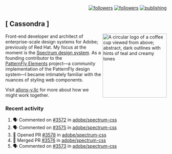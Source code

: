 <p align="right"><a rel="me" href="https://front-end.social/@castastrophe">
    <img alt="followers" title="Follow me on Mastodon" src="https://img.shields.io/mastodon/follow/109297102751309835?domain=https%3A%2F%2Ffront-end.social&label=Follow&logo=mastodon&logoColor=white&style=for-the-badge&labelColor=008080&color=006969"/></a>
  <a href="https://codepen.io/castastrophe/">
    <img alt="followers" title="Follow me on CodePen" src="https://img.shields.io/badge/23-1?color=640464&labelColor=7c007c&style=for-the-badge&logo=codepen&label=Follow"/></a>
<a href="https://castastrophe.medium.com/">
    <img alt="publishing" title="View articles on Medium" src="https://img.shields.io/badge/107-1?color=666&labelColor=444&label=subscribe&logo=medium&logoColor=white&style=for-the-badge"/></a>
</p>

## [&nbsp;Cassondra&nbsp;]

<img align="right" src="https://github-production-user-asset-6210df.s3.amazonaws.com/1840295/253016758-ba468774-1cd3-42c2-8f43-947b5eeb5edf.png" height="200" alt="A circular logo of a coffee cup viewed from above; abstract, dark outlines with hints of teal and creamy tones">

Front-end developer and architect of enterprise-scale design systems for Adobe; previously of Red Hat. My focus at the moment is the [Spectrum design system](https://github.com/adobe/spectrum-css). As a founding contributor to the [PatternFly&nbsp;Elements](https://github.com/patternfly/patternfly-elements) project&mdash;a community implementation of the PatternFly design system&mdash;I became intimately familiar with the nuances of styling web components.

Visit [allons-y.llc](http://allons-y.llc/) for more about how we might work together.

### Recent activity

<!--START_SECTION:activity-->
1. 🗣 Commented on [#3572](https://github.com/adobe/spectrum-css/pull/3572#issuecomment-2682082087) in [adobe/spectrum-css](https://github.com/adobe/spectrum-css)
2. 🗣 Commented on [#3575](https://github.com/adobe/spectrum-css/pull/3575#issuecomment-2682080543) in [adobe/spectrum-css](https://github.com/adobe/spectrum-css)
3. 💪 Opened PR [#3578](https://github.com/adobe/spectrum-css/pull/3578) in [adobe/spectrum-css](https://github.com/adobe/spectrum-css)
4. 🎉 Merged PR [#3576](https://github.com/adobe/spectrum-css/pull/3576) in [adobe/spectrum-css](https://github.com/adobe/spectrum-css)
5. 🗣 Commented on [#3573](https://github.com/adobe/spectrum-css/pull/3573#issuecomment-2679748171) in [adobe/spectrum-css](https://github.com/adobe/spectrum-css)
<!--END_SECTION:activity-->
